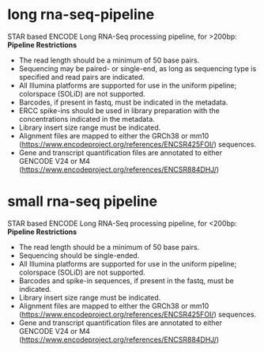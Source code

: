 # long rna-seq-pipeline
STAR based ENCODE Long RNA-Seq processing pipeline, for >200bp: **Pipeline Restrictions**

* The read length should be a minimum of 50 base pairs.
* Sequencing may be paired- or single-end, as long as sequencing type is specified and read pairs are indicated.
* All Illumina platforms are supported for use in the uniform pipeline; colorspace (SOLiD) are not supported.
* Barcodes, if present in fastq, must be indicated in the metadata.
* ERCC spike-ins should be used in library preparation with the concentrations indicated in the metadata. 
* Library insert size range must be indicated. 
* Alignment files are mapped to either the GRCh38 or mm10 (https://www.encodeproject.org/references/ENCSR425FOI/) sequences.
* Gene and transcript quantification files are annotated to either GENCODE V24 or M4 (https://www.encodeproject.org/references/ENCSR884DHJ/)

# small rna-seq pipeline
STAR based ENCODE Long RNA-Seq processing pipeline, for <200bp: **Pipeline Restrictions**

* The read length should be a minimum of 50 base pairs.
* Sequencing should be single-ended.
* All Illumina platforms are supported for use in the uniform pipeline; colorspace (SOLiD) are not supported.
* Barcodes and spike-in sequences, if present in the fastq, must be indicated.
* Library insert size range must be indicated. 
* Alignment files are mapped to either the GRCh38 or mm10 (https://www.encodeproject.org/references/ENCSR425FOI/) sequences.
* Gene and transcript quantification files are annotated to either GENCODE V24 or M4 (https://www.encodeproject.org/references/ENCSR884DHJ/)
